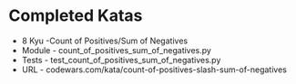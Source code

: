# Completed Katas

- 8 Kyu -Count of Positives/Sum of Negatives
- Module - count_of_positives_sum_of_negatives.py
- Tests - test_count_of_positives_sum_of_negatives.py
- URL - codewars.com/kata/count-of-positives-slash-sum-of-negatives